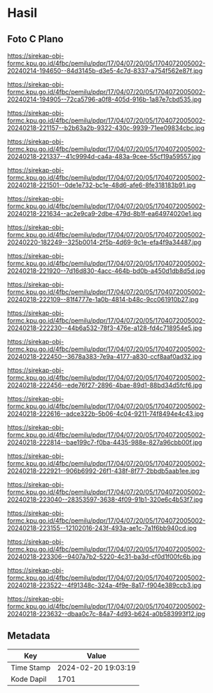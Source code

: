 # Hasil

## Foto C Plano

https://sirekap-obj-formc.kpu.go.id/4fbc/pemilu/pdpr/17/04/07/20/05/1704072005002-20240214-194650--84d3145b-d3e5-4c7d-8337-a754f562e87f.jpg

https://sirekap-obj-formc.kpu.go.id/4fbc/pemilu/pdpr/17/04/07/20/05/1704072005002-20240214-194905--72ca5796-a0f8-405d-916b-1a87e7cbd535.jpg

https://sirekap-obj-formc.kpu.go.id/4fbc/pemilu/pdpr/17/04/07/20/05/1704072005002-20240218-221157--b2b63a2b-9322-430c-9939-71ee09834cbc.jpg

https://sirekap-obj-formc.kpu.go.id/4fbc/pemilu/pdpr/17/04/07/20/05/1704072005002-20240218-221337--41c9994d-ca4a-483a-9cee-55cf19a59557.jpg

https://sirekap-obj-formc.kpu.go.id/4fbc/pemilu/pdpr/17/04/07/20/05/1704072005002-20240218-221501--0de1e732-bc1e-48d6-afe6-8fe318183b91.jpg

https://sirekap-obj-formc.kpu.go.id/4fbc/pemilu/pdpr/17/04/07/20/05/1704072005002-20240218-221634--ac2e9ca9-2dbe-479d-8b1f-ea64974020e1.jpg

https://sirekap-obj-formc.kpu.go.id/4fbc/pemilu/pdpr/17/04/07/20/05/1704072005002-20240220-182249--325b0014-2f5b-4d69-9c1e-efa4f9a34487.jpg

https://sirekap-obj-formc.kpu.go.id/4fbc/pemilu/pdpr/17/04/07/20/05/1704072005002-20240218-221920--7d16d830-4acc-464b-bd0b-a450d1db8d5d.jpg

https://sirekap-obj-formc.kpu.go.id/4fbc/pemilu/pdpr/17/04/07/20/05/1704072005002-20240218-222109--81f4777e-1a0b-4814-b48c-9cc061910b27.jpg

https://sirekap-obj-formc.kpu.go.id/4fbc/pemilu/pdpr/17/04/07/20/05/1704072005002-20240218-222230--44b6a532-78f3-476e-a128-fd4c718954e5.jpg

https://sirekap-obj-formc.kpu.go.id/4fbc/pemilu/pdpr/17/04/07/20/05/1704072005002-20240218-222450--3678a383-7e9a-4177-a830-ccf8aaf0ad32.jpg

https://sirekap-obj-formc.kpu.go.id/4fbc/pemilu/pdpr/17/04/07/20/05/1704072005002-20240218-222456--ede76f27-2896-4bae-89d1-88bd34d5fcf6.jpg

https://sirekap-obj-formc.kpu.go.id/4fbc/pemilu/pdpr/17/04/07/20/05/1704072005002-20240218-222616--adce322b-5b06-4c04-9211-74f8494e4c43.jpg

https://sirekap-obj-formc.kpu.go.id/4fbc/pemilu/pdpr/17/04/07/20/05/1704072005002-20240218-222814--bae199c7-f0ba-4435-988e-827a96cbb00f.jpg

https://sirekap-obj-formc.kpu.go.id/4fbc/pemilu/pdpr/17/04/07/20/05/1704072005002-20240218-222921--906b6992-26f1-438f-8f77-2bbdb5aab1ee.jpg

https://sirekap-obj-formc.kpu.go.id/4fbc/pemilu/pdpr/17/04/07/20/05/1704072005002-20240218-223040--28353597-3638-4f09-91b1-320e6c4b53f7.jpg

https://sirekap-obj-formc.kpu.go.id/4fbc/pemilu/pdpr/17/04/07/20/05/1704072005002-20240218-223155--12102016-243f-493a-ae1c-7a1f6bb940cd.jpg

https://sirekap-obj-formc.kpu.go.id/4fbc/pemilu/pdpr/17/04/07/20/05/1704072005002-20240218-223306--9407a7b2-5220-4c31-ba3d-cf0d1f00fc6b.jpg

https://sirekap-obj-formc.kpu.go.id/4fbc/pemilu/pdpr/17/04/07/20/05/1704072005002-20240218-223522--4f91348c-324a-4f9e-8a17-f904e389ccb3.jpg

https://sirekap-obj-formc.kpu.go.id/4fbc/pemilu/pdpr/17/04/07/20/05/1704072005002-20240218-223632--dbaa0c7c-84a7-4d93-b624-a0b583993f12.jpg


## Metadata

| Key        | Value               |
| ---------- | ------------------- |
| Time Stamp | 2024-02-20 19:03:19 |
| Kode Dapil | 1701                |



